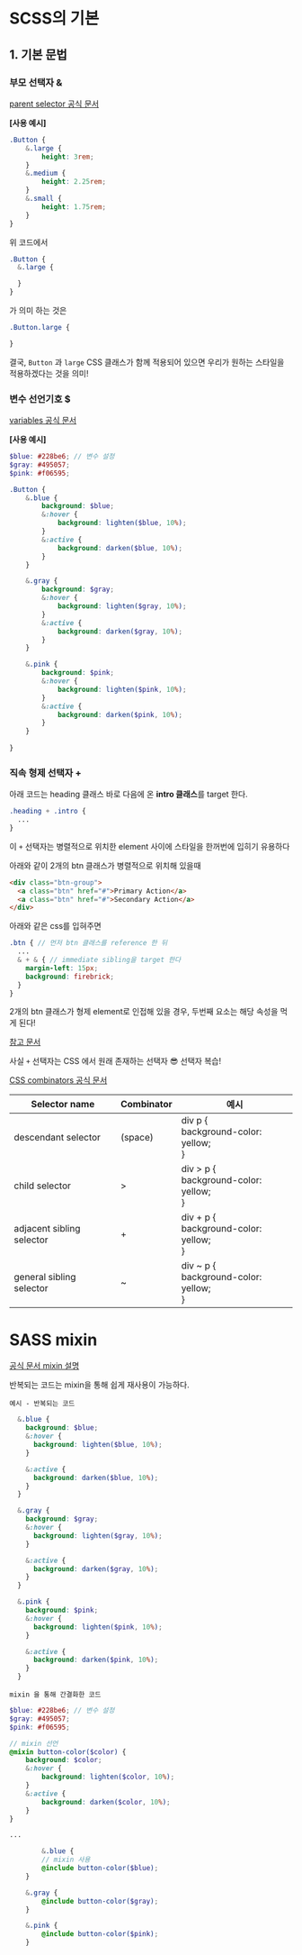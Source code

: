 # SCSS의 기본

## 1. 기본 문법

### 부모 선택자 &

[parent selector 공식 문서](https://sass-lang.com/documentation/style-rules/parent-selector)

**[사용 예시]**

```scss
.Button {
    &.large { 
        height: 3rem;
    }
    &.medium {
        height: 2.25rem;
    }
    &.small {
        height: 1.75rem;
    }
}
```

위 코드에서

```scss
.Button {
  &.large {

  }
}
```

가 의미 하는 것은

```css
.Button.large {

}
```

결국, `Button` 과 `large` CSS 클래스가 함께 적용되어 있으면 우리가 원하는 스타일을 적용하겠다는 것을 의미!

### 변수 선언기호 $

[variables 공식 문서](https://sass-lang.com/documentation/variables)

**[사용 예시]**

```scss
$blue: #228be6; // 변수 설정
$gray: #495057;
$pink: #f06595;

.Button {
    &.blue {
        background: $blue;
        &:hover {
            background: lighten($blue, 10%);
        }
        &:active {
            background: darken($blue, 10%);
        }
    }

    &.gray {
        background: $gray;
        &:hover {
            background: lighten($gray, 10%);
        }
        &:active {
            background: darken($gray, 10%);
        }
    }

    &.pink {
        background: $pink;
        &:hover {
            background: lighten($pink, 10%);
        }
        &:active {
            background: darken($pink, 10%);
        }
    }
  
}

```



### 직속 형제 선택자 +

아래 코드는 heading 클래스 바로 다음에 온 **intro 클래스**를 target 한다.

```scss
.heading + .intro {
  ...
}
```

이 `+` 선택자는 병렬적으로 위치한 element 사이에 스타일을 한꺼번에 입히기 유용하다

아래와 같이 2개의 btn 클래스가 병렬적으로 위치해 있을때

```html
<div class="btn-group">
  <a class="btn" href="#">Primary Action</a>
  <a class="btn" href="#">Secondary Action</a>
</div>
```

아래와 같은 css를 입혀주면

```scss
.btn { // 먼저 btn 클래스를 reference 한 뒤
  ...
  & + & { // immediate sibling을 target 한다
    margin-left: 15px;
    background: firebrick;
  }
}
```

2개의 btn 클래스가 형제 element로 인접해 있을 경우, 두번째 요소는 해당 속성을 먹게 된다!

[참고 문서](https://blog.teamtreehouse.com/sass-tip-double-ampersand-selector)



사실 `+` 선택자는 CSS 에서 원래 존재하는 선택자 😎 선택자 복습!

[CSS combinators 공식 문서](https://www.w3schools.com/css/css_combinators.asp)

| Selector name             | Combinator | 예시                                           |
| ------------------------- | ---------- | ---------------------------------------------- |
| descendant selector       | (space)    | div p {<br/> background-color: yellow;<br/>}   |
| child selector            | >          | div > p {<br/> background-color: yellow;<br/>} |
| adjacent sibling selector | +          | div + p {<br/> background-color: yellow;<br/>} |
| general sibling selector  | ~          | div ~ p {<br/> background-color: yellow;<br/>} |

# SASS mixin

[공식 문서 mixin 설명](https://sass-guidelin.es/ko/#mixins)

반복되는 코드는 mixin을 통해 쉽게 재사용이 가능하다.

`예시 - 반복되는 코드`

```scss
  &.blue {
    background: $blue;
    &:hover {
      background: lighten($blue, 10%);
    }

    &:active {
      background: darken($blue, 10%);
    }
  }

  &.gray {
    background: $gray;
    &:hover {
      background: lighten($gray, 10%);
    }

    &:active {
      background: darken($gray, 10%);
    }
  }

  &.pink {
    background: $pink;
    &:hover {
      background: lighten($pink, 10%);
    }

    &:active {
      background: darken($pink, 10%);
    }
  }
```

`mixin 을 통해 간결화한 코드`

```scss
$blue: #228be6; // 변수 설정
$gray: #495057;
$pink: #f06595;

// mixin 선언
@mixin button-color($color) {
    background: $color;
    &:hover {
        background: lighten($color, 10%);
    }
    &:active {
        background: darken($color, 10%);
    }
}

...

		&.blue {
      	// mixin 사용
        @include button-color($blue);
    }

    &.gray {
        @include button-color($gray);
    }

    &.pink {
        @include button-color($pink);
    }
```

